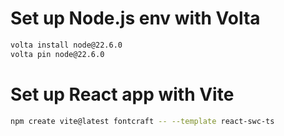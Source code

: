 # Set up Node.js env with Volta
```sh
volta install node@22.6.0
volta pin node@22.6.0
```

# Set up React app with Vite
```sh
npm create vite@latest fontcraft -- --template react-swc-ts
```
